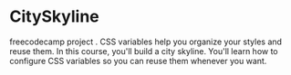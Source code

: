 # CitySkyline
freecodecamp project . CSS variables help you organize your styles and reuse them.  In this course, you'll build a city skyline. You'll learn how to configure CSS variables so you can reuse them whenever you want.
